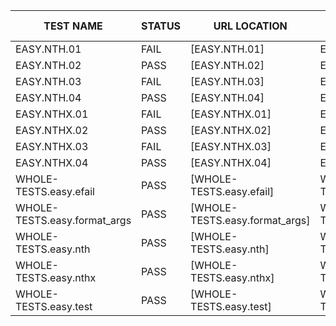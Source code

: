 | TEST NAME | STATUS | URL LOCATION | TEST CONDITION | ACTUAL RESULT | EXPECTED RESULT |
|-----------|--------|--------------|----------------|---------------|-----------------|
EASY.NTH.01 | FAIL |[EASY.NTH.01] | EASY.NTH.01 | FAIL |[EASY.NTH.01](https://trueagi-io.github.io/metta-wam/reports/tests_output/testrun_20241216_073410/metta-testsuite/tests/direct_comp/easy/nth.metta.html#EASY.NTH.01) | (assertEqualToResult (nth_x 2 (1 2 3))) | ((nth_x 2 (1 2 @ 3))) | 3 | 0.012900000000204415 | reports/tests_output/testrun_20241216_073410/metta-testsuite/tests/direct_comp/easy/nth.metta.html |
EASY.NTH.02 | PASS |[EASY.NTH.02] | EASY.NTH.02 | PASS |[EASY.NTH.02](https://trueagi-io.github.io/metta-wam/reports/tests_output/testrun_20241216_073410/metta-testsuite/tests/direct_comp/easy/nth.metta.html#EASY.NTH.02) | (assertEqualToResult (nth_x 2 (1 2 3))) | (3) | (3) | 0.002100000000115898 | reports/tests_output/testrun_20241216_073410/metta-testsuite/tests/direct_comp/easy/nth.metta.html |
EASY.NTH.03 | FAIL |[EASY.NTH.03] | EASY.NTH.03 | FAIL |[EASY.NTH.03](https://trueagi-io.github.io/metta-wam/reports/tests_output/testrun_20241216_073410/metta-testsuite/tests/direct_comp/easy/nth.metta.html#EASY.NTH.03) | (assertEqualToResult (nth_x 1 (a b c))) | ((nth_x 1 (a b c))) | b | 0.010099999999901854 | reports/tests_output/testrun_20241216_073410/metta-testsuite/tests/direct_comp/easy/nth.metta.html |
EASY.NTH.04 | PASS |[EASY.NTH.04] | EASY.NTH.04 | PASS |[EASY.NTH.04](https://trueagi-io.github.io/metta-wam/reports/tests_output/testrun_20241216_073410/metta-testsuite/tests/direct_comp/easy/nth.metta.html#EASY.NTH.04) | (assertEqualToResult (nth_x 1 (a b c))) | (b) | (b) | 0.0010999999995320309 | reports/tests_output/testrun_20241216_073410/metta-testsuite/tests/direct_comp/easy/nth.metta.html |
EASY.NTHX.01 | FAIL |[EASY.NTHX.01] | EASY.NTHX.01 | FAIL |[EASY.NTHX.01](https://trueagi-io.github.io/metta-wam/reports/tests_output/testrun_20241216_073410/metta-testsuite/tests/direct_comp/easy/nthx.metta.html#EASY.NTHX.01) | (assertEqualToResult (nthx 0 (10 11 12 13 14 15))) | ((nthx 0 (10 11 12 13 14 @ 15))) | 10 | 0.015199999999992997 | reports/tests_output/testrun_20241216_073410/metta-testsuite/tests/direct_comp/easy/nthx.metta.html |
EASY.NTHX.02 | PASS |[EASY.NTHX.02] | EASY.NTHX.02 | PASS |[EASY.NTHX.02](https://trueagi-io.github.io/metta-wam/reports/tests_output/testrun_20241216_073410/metta-testsuite/tests/direct_comp/easy/nthx.metta.html#EASY.NTHX.02) | (assertEqualToResult (nthx 0 (10 11 12 13 14 15))) | (10) | (10) | 0.0014999999997655777 | reports/tests_output/testrun_20241216_073410/metta-testsuite/tests/direct_comp/easy/nthx.metta.html |
EASY.NTHX.03 | FAIL |[EASY.NTHX.03] | EASY.NTHX.03 | FAIL |[EASY.NTHX.03](https://trueagi-io.github.io/metta-wam/reports/tests_output/testrun_20241216_073410/metta-testsuite/tests/direct_comp/easy/nthx.metta.html#EASY.NTHX.03) | (assertEqualToResult (nthx 3 (10 11 12 13 14 15))) | ((nthx 3 (10 11 12 13 14 @ 15))) | 13 | 0.010400000000299059 | reports/tests_output/testrun_20241216_073410/metta-testsuite/tests/direct_comp/easy/nthx.metta.html |
EASY.NTHX.04 | PASS |[EASY.NTHX.04] | EASY.NTHX.04 | PASS |[EASY.NTHX.04](https://trueagi-io.github.io/metta-wam/reports/tests_output/testrun_20241216_073410/metta-testsuite/tests/direct_comp/easy/nthx.metta.html#EASY.NTHX.04) | (assertEqualToResult (nthx 3 (10 11 12 13 14 15))) | (13) | (13) | 0.0009999999996956888 | reports/tests_output/testrun_20241216_073410/metta-testsuite/tests/direct_comp/easy/nthx.metta.html |
WHOLE-TESTS.easy.efail | PASS | [WHOLE-TESTS.easy.efail] | WHOLE-TESTS.easy.efail | PASS | [WHOLE-TESTS.easy.efail](file://reports/tests_output/testrun_20241216_073410/tests/direct_comp/easy/efail.metta.html#WHOLE-TESTS.easy.efail) | ./mettalog '--output=reports/tests_output/testrun_20241216_073410' --timeout=45 --html --repl=false  --compile=true "tests/direct_comp/easy/efail.metta" --halt=true | 7 | 7 | 4 | reports/tests_output/testrun_20241216_073410/tests/direct_comp/easy/efail.metta.html |
WHOLE-TESTS.easy.format_args | PASS | [WHOLE-TESTS.easy.format_args] | WHOLE-TESTS.easy.format_args | PASS | [WHOLE-TESTS.easy.format_args](file://reports/tests_output/testrun_20241216_073410/tests/direct_comp/easy/format_args.metta.html#WHOLE-TESTS.easy.format_args) | ./mettalog '--output=reports/tests_output/testrun_20241216_073410' --timeout=45 --html --repl=false  --compile=true "tests/direct_comp/easy/format_args.metta" --halt=true | 7 | 7 | 4 | reports/tests_output/testrun_20241216_073410/tests/direct_comp/easy/format_args.metta.html |
WHOLE-TESTS.easy.nth | PASS | [WHOLE-TESTS.easy.nth] | WHOLE-TESTS.easy.nth | PASS | [WHOLE-TESTS.easy.nth](file://reports/tests_output/testrun_20241216_073410/tests/direct_comp/easy/nth.metta.html#WHOLE-TESTS.easy.nth) | ./mettalog '--output=reports/tests_output/testrun_20241216_073410' --timeout=45 --html --repl=false  --compile=true "tests/direct_comp/easy/nth.metta" --halt=true | 7 | 7 | 4 | reports/tests_output/testrun_20241216_073410/tests/direct_comp/easy/nth.metta.html |
WHOLE-TESTS.easy.nthx | PASS | [WHOLE-TESTS.easy.nthx] | WHOLE-TESTS.easy.nthx | PASS | [WHOLE-TESTS.easy.nthx](file://reports/tests_output/testrun_20241216_073410/tests/direct_comp/easy/nthx.metta.html#WHOLE-TESTS.easy.nthx) | ./mettalog '--output=reports/tests_output/testrun_20241216_073410' --timeout=45 --html --repl=false  --compile=true "tests/direct_comp/easy/nthx.metta" --halt=true | 7 | 7 | 4 | reports/tests_output/testrun_20241216_073410/tests/direct_comp/easy/nthx.metta.html |
WHOLE-TESTS.easy.test | PASS | [WHOLE-TESTS.easy.test] | WHOLE-TESTS.easy.test | PASS | [WHOLE-TESTS.easy.test](file://reports/tests_output/testrun_20241216_073410/tests/direct_comp/easy/test.metta.html#WHOLE-TESTS.easy.test) | ./mettalog '--output=reports/tests_output/testrun_20241216_073410' --timeout=45 --html --repl=false  --compile=true "tests/direct_comp/easy/test.metta" --halt=true | 7 | 7 | 4 | reports/tests_output/testrun_20241216_073410/tests/direct_comp/easy/test.metta.html |
